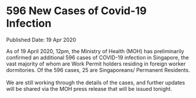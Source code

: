 <html>
    <meta http-equiv="Content-Type" content="text/html; charset=utf-8"/>
    <meta charset="utf-8"/>
    <title>596 New Cases of Covid-19 Infection</title>
    <body><h1>596 New Cases of Covid-19 Infection</h1>
    <p>Published Date: 19 Apr 2020</p> <p>As of 19 April 2020, 12pm, the Ministry of Health (MOH) has preliminarily confirmed an additional 596 cases of COVID-19 infection in Singapore, the vast majority of whom are Work Permit holders residing in foreign worker dormitories. Of the 596 cases, 25 are Singaporeans/ Permanent Residents.<br><br>We are still working through the details of the cases, and further updates will be shared via the MOH press release that will be issued tonight.</p> <p>&nbsp;</p></body>
</html>